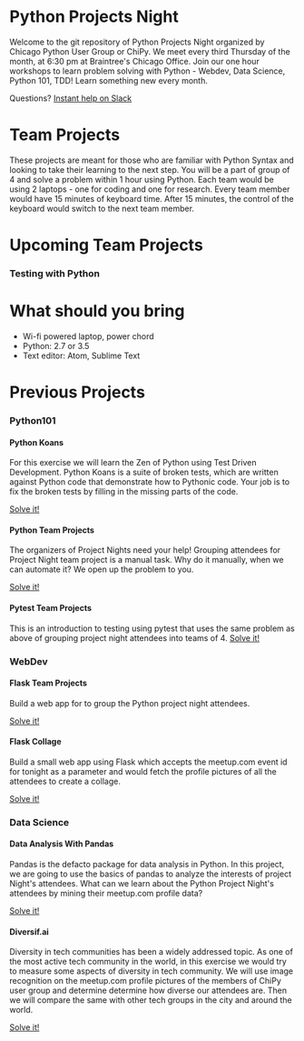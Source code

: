 # Python Projects Night
Welcome to the git repository of Python Projects Night organized by Chicago Python User Group or ChiPy.
We meet every third Thursday of the month, at 6:30 pm at Braintree's Chicago Office.
Join our one hour workshops to learn problem solving with Python - Webdev, Data Science, Python 101, TDD! Learn something new every month.

Questions? [Instant help on Slack](https://chipy.slack.com/messages/C4SRS5G3B/details/)

# Team Projects
These projects are meant for those who are familiar with Python Syntax and looking to take their learning to the next step.
You will be a part of group of 4 and solve a problem within 1 hour using Python.
Each team would be using 2 laptops - one for coding and one for research.
Every team member would have 15 minutes of keyboard time.
After 15 minutes, the control of the keyboard would switch to the next team member.


# Upcoming Team Projects
### Testing with Python


# What should you bring
* Wi-fi powered laptop, power chord
* Python: 2.7 or 3.5
* Text editor: Atom, Sublime Text

# Previous Projects
### Python101
#### Python Koans
For this exercise we will learn the Zen of Python using Test Driven Development.
Python Koans is a suite of broken tests, which are written against Python code that demonstrate how to Pythonic code.
Your job is to fix the broken tests by filling in the missing parts of the code.

[Solve it!](problems/py101/python_koans)


#### Python Team Projects
The organizers of Project Nights need your help! Grouping attendees for Project Night team project is a manual task. Why do it manually, when we can automate it? We open up the problem to you.

[Solve it!](problems/py101/python_team_project)


#### Pytest Team Projects
This is an introduction to testing using pytest that uses the same problem as above of grouping project night attendees into teams of 4.
[Solve it!](problems/py101/testing)


### WebDev
#### Flask Team Projects
Build a web app for to group the Python project night  attendees.

[Solve it!](problems/webdev/flask_team_project)


#### Flask Collage
Build a small web app using Flask which accepts the meetup.com event id for tonight
as a parameter and would fetch the profile pictures of all the attendees to create a
collage.

[Solve it!](problems/webdev/flask_collage)


### Data Science

#### Data Analysis With Pandas
Pandas is the defacto package for data analysis in Python. In this project, we are going to use the basics of pandas to analyze the interests of project Night's attendees. What can we learn about the Python Project Night's attendees by mining their meetup.com
profile data?

[Solve it!](problems/data_science/Analysis-Workshop.ipynb)


#### Diversif.ai
Diversity in tech communities has been a widely addressed topic. As one of the most active tech community in the world, in this exercise we would try to measure some aspects of diversity in tech community. We will use image recognition on the meetup.com profile pictures of the members of ChiPy user group and determine determine how diverse our attendees are. Then we will compare the same with other tech groups in the city and around the world.

[Solve it!](problems/data_science/diversif.ai.ipynb)
